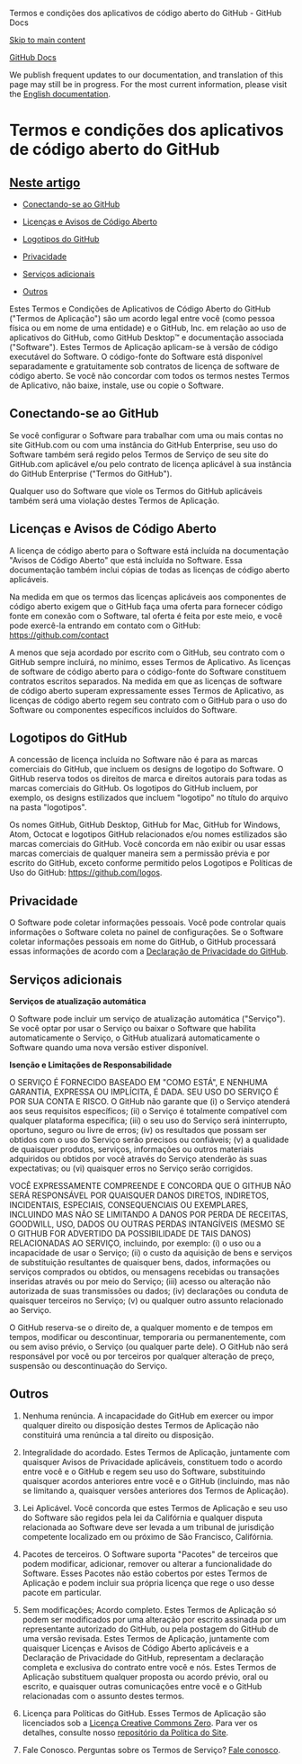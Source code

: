 Termos e condições dos aplicativos de código aberto do GitHub - GitHub Docs

[Skip to main content](#main-content)

[](/pt)[GitHub Docs](/pt)

We publish frequent updates to our documentation, and translation of this page may still be in progress. For the most current information, please visit the [English documentation](/en).

Termos e condições dos aplicativos de código aberto do GitHub
==========

[Neste artigo](/site-policy/github-terms/github-open-source-applications-terms-and-conditions#in-this-article)
----------

* [Conectando-se ao GitHub](#connecting-to-github)

* [Licenças e Avisos de Código Aberto](#open-source-licenses-and-notices)

* [Logotipos do GitHub](#githubs-logos)

* [Privacidade](#privacy)

* [Serviços adicionais](#additional-services)

* [Outros](#miscellanea)

Estes Termos e Condições de Aplicativos de Código Aberto do GitHub ("Termos de Aplicação") são um acordo legal entre você (como pessoa física ou em nome de uma entidade) e o GitHub, Inc. em relação ao uso de aplicativos do GitHub, como GitHub Desktop™ e documentação associada ("Software"). Estes Termos de Aplicação aplicam-se à versão de código executável do Software. O código-fonte do Software está disponível separadamente e gratuitamente sob contratos de licença de software de código aberto. Se você não concordar com todos os termos nestes Termos de Aplicativo, não baixe, instale, use ou copie o Software.

[](#connecting-to-github)Conectando-se ao GitHub
----------

Se você configurar o Software para trabalhar com uma ou mais contas no site GitHub.com ou com uma instância do GitHub Enterprise, seu uso do Software também será regido pelos Termos de Serviço de seu site do GitHub.com aplicável e/ou pelo contrato de licença aplicável à sua instância do GitHub Enterprise ("Termos do GitHub").

Qualquer uso do Software que viole os Termos do GitHub aplicáveis também será uma violação destes Termos de Aplicação.

[](#open-source-licenses-and-notices)Licenças e Avisos de Código Aberto
----------

A licença de código aberto para o Software está incluída na documentação "Avisos de Código Aberto" que está incluída no Software. Essa documentação também inclui cópias de todas as licenças de código aberto aplicáveis.

Na medida em que os termos das licenças aplicáveis aos componentes de código aberto exigem que o GitHub faça uma oferta para fornecer código fonte em conexão com o Software, tal oferta é feita por este meio, e você pode exercê-la entrando em contato com o GitHub: <https://github.com/contact>

A menos que seja acordado por escrito com o GitHub, seu contrato com o GitHub sempre incluirá, no mínimo, esses Termos de Aplicativo. As licenças de software de código aberto para o código-fonte do Software constituem contratos escritos separados. Na medida em que as licenças de software de código aberto superam expressamente esses Termos de Aplicativo, as licenças de código aberto regem seu contrato com o GitHub para o uso do Software ou componentes específicos incluídos do Software.

[](#githubs-logos)Logotipos do GitHub
----------

A concessão de licença incluída no Software não é para as marcas comerciais do GitHub, que incluem os designs de logotipo do Software. O GitHub reserva todos os direitos de marca e direitos autorais para todas as marcas comerciais do GitHub. Os logotipos do GitHub incluem, por exemplo, os designs estilizados que incluem "logotipo" no título do arquivo na pasta "logotipos".

Os nomes GitHub, GitHub Desktop, GitHub for Mac, GitHub for Windows, Atom, Octocat e logotipos GitHub relacionados e/ou nomes estilizados são marcas comerciais do GitHub. Você concorda em não exibir ou usar essas marcas comerciais de qualquer maneira sem a permissão prévia e por escrito do GitHub, exceto conforme permitido pelos Logotipos e Políticas de Uso do GitHub: <https://github.com/logos>.

[](#privacy)Privacidade
----------

O Software pode coletar informações pessoais. Você pode controlar quais informações o Software coleta no painel de configurações. Se o Software coletar informações pessoais em nome do GitHub, o GitHub processará essas informações de acordo com a [Declaração de Privacidade do GitHub](/pt/articles/github-privacy-statement).

[](#additional-services)Serviços adicionais
----------

**Serviços de atualização automática**

O Software pode incluir um serviço de atualização automática ("Serviço"). Se você optar por usar o Serviço ou baixar o Software que habilita automaticamente o Serviço, o GitHub atualizará automaticamente o Software quando uma nova versão estiver disponível.

**Isenção e Limitações de Responsabilidade**

O SERVIÇO É FORNECIDO BASEADO EM "COMO ESTÁ", E NENHUMA GARANTIA, EXPRESSA OU IMPLÍCITA, É DADA. SEU USO DO SERVIÇO É POR SUA CONTA E RISCO. O GitHub não garante que (i) o Serviço atenderá aos seus requisitos específicos; (ii) o Serviço é totalmente compatível com qualquer plataforma específica; (iii) o seu uso do Serviço será ininterrupto, oportuno, seguro ou livre de erros; (iv) os resultados que possam ser obtidos com o uso do Serviço serão precisos ou confiáveis; (v) a qualidade de quaisquer produtos, serviços, informações ou outros materiais adquiridos ou obtidos por você através do Serviço atenderão às suas expectativas; ou (vi) quaisquer erros no Serviço serão corrigidos.

VOCÊ EXPRESSAMENTE COMPREENDE E CONCORDA QUE O GITHUB NÃO SERÁ RESPONSÁVEL POR QUAISQUER DANOS DIRETOS, INDIRETOS, INCIDENTAIS, ESPECIAIS, CONSEQUENCIAIS OU EXEMPLARES, INCLUINDO MAS NÃO SE LIMITANDO A DANOS POR PERDA DE RECEITAS, GOODWILL, USO, DADOS OU OUTRAS PERDAS INTANGÍVEIS (MESMO SE O GITHUB FOR ADVERTIDO DA POSSIBILIDADE DE TAIS DANOS) RELACIONADAS AO SERVIÇO, incluindo, por exemplo: (i) o uso ou a incapacidade de usar o Serviço; (ii) o custo da aquisição de bens e serviços de substituição resultantes de quaisquer bens, dados, informações ou serviços comprados ou obtidos, ou mensagens recebidas ou transações inseridas através ou por meio do Serviço; (iii) acesso ou alteração não autorizada de suas transmissões ou dados; (iv) declarações ou conduta de quaisquer terceiros no Serviço; (v) ou qualquer outro assunto relacionado ao Serviço.

O GitHub reserva-se o direito de, a qualquer momento e de tempos em tempos, modificar ou descontinuar, temporaria ou permanentemente, com ou sem aviso prévio, o Serviço (ou qualquer parte dele). O GitHub não será responsável por você ou por terceiros por qualquer alteração de preço, suspensão ou descontinuação do Serviço.

[](#miscellanea)Outros
----------

1. Nenhuma renúncia. A incapacidade do GitHub em exercer ou impor qualquer direito ou disposição destes Termos de Aplicação não constituirá uma renúncia a tal direito ou disposição.

2. Integralidade do acordado. Estes Termos de Aplicação, juntamente com quaisquer Avisos de Privacidade aplicáveis, constituem todo o acordo entre você e o GitHub e regem seu uso do Software, substituindo quaisquer acordos anteriores entre você e o GitHub (incluindo, mas não se limitando a, quaisquer versões anteriores dos Termos de Aplicação).

3. Lei Aplicável. Você concorda que estes Termos de Aplicação e seu uso do Software são regidos pela lei da Califórnia e qualquer disputa relacionada ao Software deve ser levada a um tribunal de jurisdição competente localizado em ou próximo de São Francisco, Califórnia.

4. Pacotes de terceiros. O Software suporta "Pacotes" de terceiros que podem modificar, adicionar, remover ou alterar a funcionalidade do Software. Esses Pacotes não estão cobertos por estes Termos de Aplicação e podem incluir sua própria licença que rege o uso desse pacote em particular.

5. Sem modificações; Acordo completo. Estes Termos de Aplicação só podem ser modificados por uma alteração por escrito assinada por um representante autorizado do GitHub, ou pela postagem do GitHub de uma versão revisada. Estes Termos de Aplicação, juntamente com quaisquer Licenças e Avisos de Código Aberto aplicáveis e a Declaração de Privacidade do GitHub, representam a declaração completa e exclusiva do contrato entre você e nós. Estes Termos de Aplicação substituem qualquer proposta ou acordo prévio, oral ou escrito, e quaisquer outras comunicações entre você e o GitHub relacionadas com o assunto destes termos.

6. Licença para Políticas do GitHub. Esses Termos de Aplicação são licenciados sob a [Licença Creative Commons Zero](https://creativecommons.org/publicdomain/zero/1.0/). Para ver os detalhes, consulte nosso [repositório da Política do Site](https://github.com/github/site-policy#license).

7. Fale Conosco. Perguntas sobre os Termos de Serviço? [Fale conosco](https://support.github.com/contact?tags=docs-policy).
